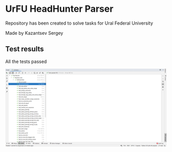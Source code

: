 # UrFU HeadHunter Parser

Repository has been created to solve tasks for Ural Federal University

Made by Kazantsev Sergey

## Test results

All the tests passed

![Test results](test_results.png)